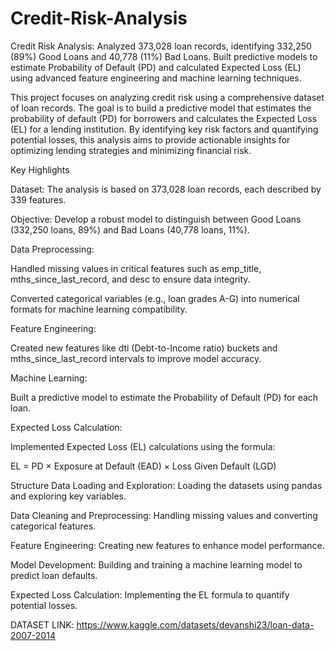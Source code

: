 # Credit-Risk-Analysis
Credit Risk Analysis: Analyzed 373,028 loan records, identifying 332,250 (89%) Good Loans and 40,778 (11%) Bad Loans. Built predictive models to estimate Probability of Default (PD) and calculated Expected Loss (EL) using advanced feature engineering and machine learning techniques.


This project focuses on analyzing credit risk using a comprehensive dataset of loan records. The goal is to build a predictive model that estimates the probability of default (PD) for borrowers and calculates the Expected Loss (EL) for a lending institution. By identifying key risk factors and quantifying potential losses, this analysis aims to provide actionable insights for optimizing lending strategies and minimizing financial risk.

Key Highlights

Dataset: The analysis is based on 373,028 loan records, each described by 339 features.

Objective: Develop a robust model to distinguish between Good Loans (332,250 loans, 89%) and Bad Loans (40,778 loans, 11%).

Data Preprocessing:

Handled missing values in critical features such as emp_title, mths_since_last_record, and desc to ensure data integrity.

Converted categorical variables (e.g., loan grades A-G) into numerical formats for machine learning compatibility.

Feature Engineering:

Created new features like dti (Debt-to-Income ratio) buckets and mths_since_last_record intervals to improve model accuracy.

Machine Learning:

Built a predictive model to estimate the Probability of Default (PD) for each loan.

Expected Loss Calculation:

Implemented Expected Loss (EL) calculations using the formula:

EL = PD × Exposure at Default (EAD) × Loss Given Default (LGD)


Structure
Data Loading and Exploration: Loading the datasets using pandas and exploring key variables.

Data Cleaning and Preprocessing: Handling missing values and converting categorical features.

Feature Engineering: Creating new features to enhance model performance.

Model Development: Building and training a machine learning model to predict loan defaults.

Expected Loss Calculation: Implementing the EL formula to quantify potential losses.


DATASET LINK: https://www.kaggle.com/datasets/devanshi23/loan-data-2007-2014
